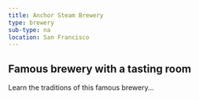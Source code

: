```yaml
---
title: Anchor Steam Brewery
type: brewery
sub-type: na
location: San Francisco
---
```

## Famous brewery with a tasting room
Learn the traditions of this famous brewery...